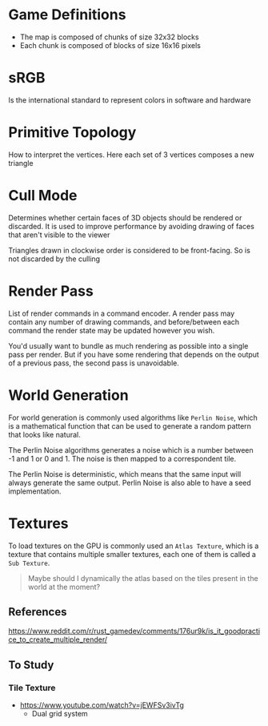 # Game Definitions

- The map is composed of chunks of size 32x32 blocks
- Each chunk is composed of blocks of size 16x16 pixels

# sRGB

Is the international standard to represent colors in software and hardware

# Primitive Topology

How to interpret the vertices. Here each set of 3 vertices composes a new triangle

# Cull Mode

Determines whether certain faces of 3D objects should be rendered or discarded.
It is used to improve performance by avoiding drawing of faces that aren't visible to the viewer

Triangles drawn in clockwise order is considered to be front-facing. So is not discarded by the culling


# Render Pass

List of render commands in a command encoder. A render pass may contain any number of drawing commands, and before/between each command the render state may be updated however you wish.

You'd usually want to bundle as much rendering as possible into a single pass per render. But if you have some rendering that depends on the output of a previous pass, the second pass is unavoidable.

# World Generation

For world generation is commonly used algorithms like `Perlin Noise`, which is a mathematical function that can be used to generate a random pattern that looks like natural.

The Perlin Noise algorithms generates a noise which is a number between -1 and 1 or 0 and 1. The noise is then mapped to a correspondent tile. 

The Perlin Noise is deterministic, which means that the same input will always generate the same output. Perlin Noise is also able to have a seed implementation.

# Textures

To load textures on the GPU is commonly used an `Atlas Texture`, which is a texture that contains multiple smaller textures, each one of them is called a `Sub Texture`.

> Maybe should I dynamically the atlas based on the tiles present in the world at the moment?

## References
https://www.reddit.com/r/rust_gamedev/comments/176ur9k/is_it_goodpractice_to_create_multiple_render/

## To Study

### Tile Texture

- https://www.youtube.com/watch?v=jEWFSv3ivTg
    - Dual grid system
